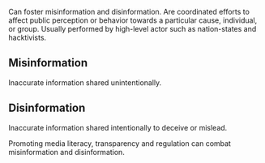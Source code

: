 Can foster misinformation and disinformation.
Are coordinated efforts to affect public perception or behavior towards a particular cause, individual, or group.
Usually performed by high-level actor such as nation-states and hacktivists.
## Misinformation
Inaccurate information shared unintentionally.
## Disinformation
Inaccurate information shared intentionally to deceive or mislead.

Promoting media literacy, transparency and regulation can combat misinformation and disinformation.